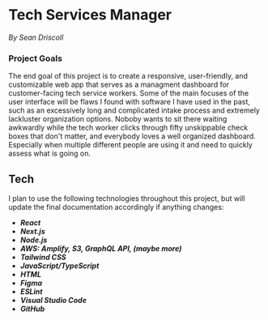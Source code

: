 # Tech Services Manager

_By Sean Driscoll_

### Project Goals

The end goal of this project is to create a responsive, user-friendly, and customizable web app that serves as a
managment dashboard for customer-facing tech service workers. Some of the main focuses of the user interface
will be flaws I found with software I have used in the past, such as an excessively long and complicated intake
process and extremely lackluster organization options. Noboby wants to sit there waiting awkwardly while the
tech worker clicks through fifty unskippable check boxes that don't matter, and everybody loves a well organized
dashboard. Especially when multiple different people are using it and need to quickly assess what is going on.

## Tech

I plan to use the following technologies throughout this project, but will update the final documentation
accordingly if anything changes:

- **_React_**
- **_Next.js_**
- **_Node.js_**
- **_AWS: Amplify, S3, GraphQL API, (maybe more)_**
- **_Tailwind CSS_**
- **_JavaScript/TypeScript_**
- **_HTML_**
- **_Figma_**
- **_ESLint_**
- **_Visual Studio Code_**
- **_GitHub_**
